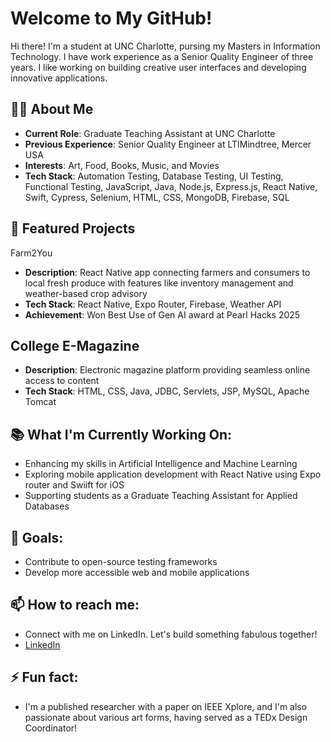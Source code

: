 # Welcome to My GitHub! 

<!--
**buttercup2410/buttercup2410** is a ✨ _special_ ✨ repository because its `README.md` (this file) appears on your GitHub profile.

Here are some ideas to get you started:

- 🔭 I’m currently working on ...
- 🌱 I’m currently learning ...
- 👯 I’m looking to collaborate on ...
- 🤔 I’m looking for help with ...
- 💬 Ask me about ...
- 📫 How to reach me: ...
- 😄 Pronouns: ...
- ⚡ Fun fact: ...
-->

Hi there! I'm a student at UNC Charlotte, pursing my Masters in Information Technology. I have work experience as a Senior Quality Engineer of three years. I like working on building creative user interfaces and developing innovative applications.

## 👩‍💻 About Me
- **Current Role**: Graduate Teaching Assistant at UNC Charlotte
- **Previous Experience**: Senior Quality Engineer at LTIMindtree, Mercer USA
- **Interests**: Art, Food, Books, Music, and Movies
- **Tech Stack**: Automation Testing, Database Testing, UI Testing, Functional Testing, JavaScript, Java, Node.js, Express.js, React Native, Swift, Cypress, Selenium, HTML, CSS, MongoDB, Firebase, SQL

## 🌟 Featured Projects
 Farm2You
- **Description**: React Native app connecting farmers and consumers to local fresh produce with features like inventory management and weather-based crop advisory
- **Tech Stack**: React Native, Expo Router, Firebase, Weather API
- **Achievement**: Won Best Use of Gen AI award at Pearl Hacks 2025

## College E-Magazine
- **Description**: Electronic magazine platform providing seamless online access to content
- **Tech Stack**: HTML, CSS, Java, JDBC, Servlets, JSP, MySQL, Apache Tomcat

## 📚 What I'm Currently Working On:
- Enhancing my skills in Artificial Intelligence and Machine Learning
- Exploring mobile application development with React Native using Expo router and Swiift for iOS
- Supporting students as a Graduate Teaching Assistant for Applied Databases

## 🎯 Goals:
- Contribute to open-source testing frameworks
- Develop more accessible web and mobile applications

## 📫 How to reach me: 
- Connect with me on LinkedIn. Let's build something fabulous together!
- [LinkedIn](https://www.linkedin.com/in/nishi-mewada)

## ⚡ Fun fact: 
- I'm a published researcher with a paper on IEEE Xplore, and I'm also passionate about various art forms, having served as a TEDx Design Coordinator!
